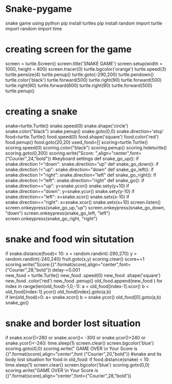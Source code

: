 # Snake-pygame
snake game using python
pip install turtles
pip install random
import turtle
import random
import time
# creating screen for the game
screen = turtle.Screen()
screen.title('SNAKE GAME')
screen.setup(width = 1000, height = 800)
screen.tracer(0)
turtle.bgcolor('orange')
turtle.speed(3)
turtle.pensize(4)
turtle.penup()
turtle.goto(-290,200)
turtle.pendown()
turtle.color('black')
turtle.forward(500)
turtle.right(90)
turtle.forward(500)
turtle.right(90)
turtle.forward(600)
turtle.right(90)
turtle.forward(500)
turtle.penup()
# creating a snake
snake=turtle.Turtle()
snake.speed(0)
snake.shape('circle')
snake.color("black")
snake.penup()
snake.goto(0,0)
snake.direction='stop'
food=turtle.Turtle()
food.speed(0)
food.shape('square')
food.color('red')
food.penup()
food.goto(20,20)
used_food=[]
scoring=turtle.Turtle()
scoring.speed(0)
scoring.color("black")
scoring.penup()
scoring.hideturtle()
scoring.goto(0,300)
scoring.write("Score: ",align="center",font=("Courier",24,"bold"))
#keyboard settings
def snake_go_up():
if snake.direction !="down":
snake.direction="up"
def snake_go_down():
if snake.direction !="up":
snake.direction="down"
def snake_go_left():
if snake.direction !="right":
snake.direction="left"
def snake_go_right():
if snake.direction !="left":
snake.direction="right"
def snake_go():
if snake.direction=="up":
y=snake.ycor()
snake.sety(y+10)
if snake.direction=="down":
y=snake.ycor()
snake.sety(y-10)
if snake.direction=="left":
x=snake.xcor()
snake.setx(x-10)
if snake.direction=="right":
x=snake.xcor()
snake.setx(x+10)
screen.listen()
screen.onkeypress(snake_go_up,"up")
screen.onkeypress(snake_go_down, "down")
screen.onkeypress(snake_go_left, "left")
screen.onkeypress(snake_go_right, "right")
# snake and food win situtation
if snake.distance(food)< 10:
x = random.randint(-290,270)
y = random.randint(-240,240)
fruit.goto(x,y) 
scoring.clear()
score+=1
scoring.write("Score:{}".format(score),align="center",font=("Courier",28,"bold"))
delay-=0.001               
new_food = turtle.Turtle()
new_food .speed(0)
new_food .shape('square')
new_food .color('red')
new_food .penup()
old_food.append(new_food )
for index in range(len(old_food)-1,0,-1):
a = old_food[index-1].xcor()
b = old_food[index-1].ycor()
old_food[index].goto(a,b)                        
if len(old_food)>0:
a= snake.xcor()
b = snake.ycor()
old_food[0].goto(a,b)
snake_go()
# snake and border lost situation
if snake.xcor()>280 or snake.xcor()< -300 or snake.ycor()>240 or snake.ycor()<-240:
time.sleep(1)
screen.clear()
screen.bgcolor('blue')
scoring.goto(0,0)
scoring.write(" GAME OVER \n Your Score is {}".format(score),align="center",font
("Courier",20,"bold"))
#snake and its body lost situation
for food in old_food:
if food.distance(snake) < 10:
time.sleep(1)
screen.clear()
screen.bgcolor('blue')
scoring.goto(0,0)
scoring.write("GAME OVER \n Your Score is {}".format(score),align="center",font=("Courier",28,"bold"))
                
